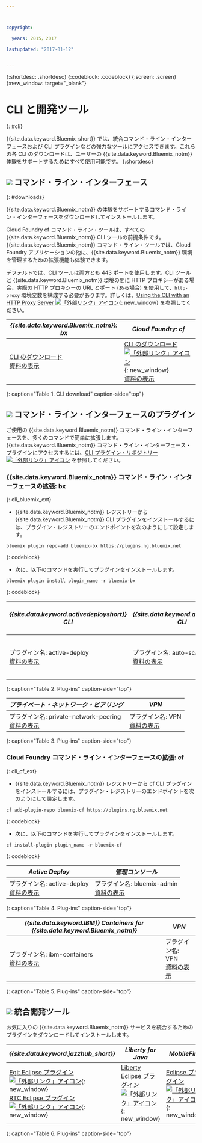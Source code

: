 ```yaml
---



copyright:

  years: 2015，2017

lastupdated: "2017-01-12"


---
```


{:shortdesc: .shortdesc}
{:codeblock: .codeblock}
{:screen: .screen}
{:new_window: target="_blank"}

# CLI と開発ツール
{: #cli}

{{site.data.keyword.Bluemix_short}} では、統合コマンド・ライン・インターフェースおよび CLI プラグインなどの強力なツールにアクセスできます。これらの各 CLI のダウンロードは、ユーザーの {{site.data.keyword.Bluemix_notm}} 体験をサポートするためにすべて使用可能です。
{:shortdesc}

## ![](./images/CLI.svg) コマンド・ライン・インターフェース
{: #downloads}

{{site.data.keyword.Bluemix_notm}} の体験をサポートするコマンド・ライン・インターフェースをダウンロードしてインストールします。

Cloud Foundry cf コマンド・ライン・ツールは、すべての {{site.data.keyword.Bluemix_notm}} CLI ツールの前提条件です。{{site.data.keyword.Bluemix_notm}} コマンド・ライン・ツールでは、Cloud Foundry アプリケーションの他に、{{site.data.keyword.Bluemix_notm}} 環境を管理するための拡張機能も体験できます。

デフォルトでは、CLI ツールは両方とも 443 ポートを使用します。CLI ツールと {{site.data.keyword.Bluemix_notm}} 環境の間に HTTP プロキシーがある場合、実際の HTTP プロキシーの URL とポート (ある場合) を使用して、`http-proxy` 環境変数を構成する必要があります。詳しくは、[Using the CLI with an HTTP Proxy Server ![「外部リンク」アイコン](../icons/launch-glyph.svg)](http://docs.cloudfoundry.org/cf-cli/http-proxy.html){: new_window} を参照してください。


| *{{site.data.keyword.Bluemix_notm}}: bx* | *Cloud Foundry: cf* |
|---------------------|---------------|
| [CLI のダウンロード](http://clis.ng.bluemix.net/)  <br> [資料の表示](/docs/cli/reference/bluemix_cli/index.html)|  [CLI のダウンロード ![「外部リンク」アイコン](../icons/launch-glyph.svg)](https://github.com/cloudfoundry/cli/releases){: new_window}  <br> [資料の表示](/docs/cli/reference/cfcommands/index.html) |
{: caption="Table 1. CLI download" caption-side="top"}


## ![](./images/CLI_Plugin.svg) コマンド・ライン・インターフェースのプラグイン

ご使用の {{site.data.keyword.Bluemix_notm}} コマンド・ライン・インターフェースを、多くのコマンドで簡単に拡張します。{{site.data.keyword.Bluemix_notm}} コマンド・ライン・インターフェース・プラグインにアクセスするには、[CLI プラグイン・リポジトリー ![「外部リンク」アイコン](../icons/launch-glyph.svg)](https://plugins.ng.bluemix.net/) を参照してください。

### {{site.data.keyword.Bluemix_notm}} コマンド・ライン・インターフェースの拡張: bx
{: cli_bluemix_ext}

* {{site.data.keyword.Bluemix_notm}} レジストリーから {{site.data.keyword.Bluemix_notm}} CLI プラグインをインストールするには、プラグイン・レジストリーのエンドポイントを次のようにして設定します。

```
bluemix plugin repo-add bluemix-bx https://plugins.ng.bluemix.net
```
{: codeblock}

* 次に、以下のコマンドを実行してプラグインをインストールします。

```
bluemix plugin install plugin_name -r bluemix-bx
```
{: codeblock}


| *{{site.data.keyword.activedeployshort}} CLI* | *{{site.data.keyword.autoscaling}} CLI* | *IBM Bluemix Container Service*  |
|-----|-----|-----|
| プラグイン名: active-deploy<br> [資料の表示](/docs/services/ActiveDeploy/cli.html#cli) | プラグイン名: auto-scaling <br> [資料の表示](/docs/cli/plugins/auto-scaling/index.html) |  プラグイン名: container-service  <br> [資料の表示](/docs/containers/cs_cli_devtools.html) |
{: caption="Table 2. Plug-ins" caption-side="top"}

|  *プライベート・ネットワーク・ピアリング* | *VPN*  |
|-----|-----|
| プラグイン名: private-network-peering  <br> [資料の表示](/docs/cli/plugins/pnp/index.html) |プラグイン名: VPN <br> [資料の表示](/docs/cli/plugins/bx_vpn/index.html) |
{: caption="Table 3. Plug-ins" caption-side="top"}


### Cloud Foundry コマンド・ライン・インターフェースの拡張: cf
{: cli_cf_ext}

* {{site.data.keyword.Bluemix_notm}} レジストリーから cf CLI プラグインをインストールするには、プラグイン・レジストリーのエンドポイントを次のようにして設定します。

```
cf add-plugin-repo bluemix-cf https://plugins.ng.bluemix.net
```
{: codeblock}

* 次に、以下のコマンドを実行してプラグインをインストールします。

```
cf install-plugin plugin_name -r bluemix-cf
```
{: codeblock}


| *Active Deploy* | *管理コンソール* |
|-----------------|-----------------|
| プラグイン名: active-deploy<br>  [資料の表示](/docs/services/ActiveDeploy/cli.html#cli) |  プラグイン名: bluemix-admin<br> [資料の表示](/docs/cli/plugins/bluemix_admin/index.html) |
{: caption="Table 4. Plug-ins" caption-side="top"}


| *{{site.data.keyword.IBM}} Containers for {{site.data.keyword.Bluemix_notm}}* | *VPN* |
|-----------------|-----------------|
| プラグイン名: ibm-containers<br> [資料の表示](https://www.{DomainName}/docs/containers/container_cli_cfic.html#container_cli_cfic) | プラグイン名: VPN <br> [資料の表示](/docs/cli/plugins/vpn/index.html) |
{: caption="Table 5. Plug-ins" caption-side="top"}


## ![](./images/Integrated_Dev_Tools.svg) 統合開発ツール

お気に入りの {{site.data.keyword.Bluemix_notm}} サービスを統合するためのプラグインをダウンロードしてインストールします。

| *{{site.data.keyword.jazzhub_short}}* | *Liberty for Java* | *MobileFirst* | *{{site.data.keyword.rules_short}}* | *Eclipse Tools for Bluemix* |
|-------------|----------|----------|----------|----------|
| [Egit Eclipse プラグイン ![「外部リンク」アイコン](../icons/launch-glyph.svg)](https://hub.jazz.net/docs/reference/gitclient/#eclipse_using_egit){: new_window} <br> [RTC Eclipse プラグイン ![「外部リンク」アイコン](../icons/launch-glyph.svg)](https://hub.jazz.net/docs/reference/gitclient/#eclipse_using_rtc){: new_window} | [Liberty Eclipse プラグイン ![「外部リンク」アイコン](../icons/launch-glyph.svg)](https://developer.ibm.com/wasdev/downloads/liberty-profile-using-eclipse/){: new_window} | [Eclipse プラグイン ![「外部リンク」アイコン](../icons/launch-glyph.svg)](https://marketplace.eclipse.org/content/ibm-mobilefirst-platform-studio){: new_window} | [Rules Designer Eclipse プラグイン ![「外部リンク」アイコン](../icons/launch-glyph.svg)](/docs/services/rules/index.html#rulov002) | [Bluemix Eclipse プラグイン ![「外部リンク」アイコン](../icons/launch-glyph.svg)](https://console.ng.bluemix.net/docs/manageapps/eclipsetools/eclipsetools.html){: new_window} |
{: caption="Table 6. Plug-ins" caption-side="top"}
